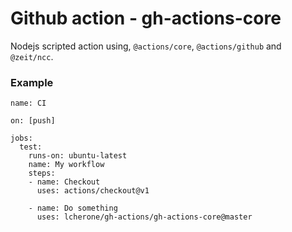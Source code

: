 # Github action - gh-actions-core

Nodejs scripted action using, `@actions/core`, `@actions/github` and `@zeit/ncc`.

### Example

```
name: CI

on: [push]

jobs:
  test:
    runs-on: ubuntu-latest
    name: My workflow
    steps:
    - name: Checkout
      uses: actions/checkout@v1

    - name: Do something
      uses: lcherone/gh-actions/gh-actions-core@master
```
